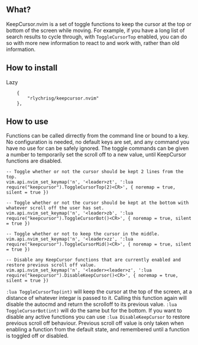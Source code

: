 ## What?
KeepCursor.nvim is a set of toggle functions to keep the cursor at the top or bottom of the screen while moving. For example, if you have a long list of search results to cycle through, with `ToggleCursorTop` enabled, you can do so with more new information to react to and work with, rather than old information.

## How to install
Lazy
```
    {
        "rlychrisg/keepcursor.nvim"
    },
```

## How to use
Functions can be called dirrectly from the command line or bound to a key. No configuration is needed, no default keys are set, and any command you have no use for can be safely ignored. The toggle commands can be given a number to temporarily set the scroll off to a new value, until KeepCursor functions are disabled.

```
-- Toggle whether or not the cursor should be kept 2 lines from the top.
vim.api.nvim_set_keymap('n', '<leader>zt', ':lua require("keepcursor").ToggleCursorTop(2)<CR>', { noremap = true, silent = true })

-- Toggle whether or not the cursor should be kept at the bottom with whatever scroll off the user has set.
vim.api.nvim_set_keymap('n', '<leader>zb', ':lua require("keepcursor").ToggleCursorBot()<CR>', { noremap = true, silent = true })

-- Toggle whether or not to keep the cursor in the middle.
vim.api.nvim_set_keymap('n', '<leader>zz', ':lua require("keepcursor").ToggleCursorMid()<CR>', { noremap = true, silent = true })

-- Disable any KeepCursor functions that are currently enabled and restore previous scroll off value.
vim.api.nvim_set_keymap('n', '<leader><leader>z', ':lua require("keepcursor").DisableKeepCursor()<CR>', { noremap = true, silent = true })
```

`:lua ToggleCursorTop(int)` will keep the cursor at the top of the screen, at a distance of whatever integar is passed to it. Calling this function again will disable the autocmd and return the scrolloff to its previous value. `:lua ToggleCursorBot(int)` will do the same but for the bottom. If you want to disable any active functions you can use `:lua DisableKeepCursor` to restore previous scroll off behaviour. Previous scroll off value is only taken when enabling a function from the default state, and remembered until a function is toggled off or disabled.





